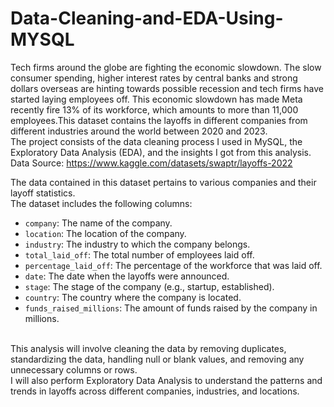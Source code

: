 # Data-Cleaning-and-EDA-Using-MYSQL
Tech firms around the globe are fighting the economic slowdown. The slow consumer spending, higher interest rates by central banks and strong dollars overseas are hinting towards possible recession and tech firms have started laying employees off. This economic slowdown has made Meta recently fire 13% of its workforce, which amounts to more than 11,000 employees.This dataset contains the layoffs in different companies from different industries around the world between 2020 and 2023. <br>
The project consists of the data cleaning process I used in MySQL, the Exploratory Data Analysis (EDA), and the insights I got from this analysis.
<br>Data Source: https://www.kaggle.com/datasets/swaptr/layoffs-2022 

The data contained in this dataset pertains to various companies and their layoff statistics. <br>The dataset includes the following columns: <br> 
- `company`: The name of the company. <br> 
- `location`: The location of the company. <br> 
- `industry`: The industry to which the company belongs. <br> 
- `total_laid_off`: The total number of employees laid off. <br> 
- `percentage_laid_off`: The percentage of the workforce that was laid off. <br> 
- `date`: The date when the layoffs were announced. <br> 
- `stage`: The stage of the company (e.g., startup, established). <br> 
- `country`: The country where the company is located. <br> 
- `funds_raised_millions`: The amount of funds raised by the company in millions.

<br>This analysis will involve cleaning the data by removing duplicates, standardizing the data, handling null or blank values, and removing any unnecessary columns or rows.
<br>I will also perform Exploratory Data Analysis to understand the patterns and trends in layoffs across different companies, industries, and locations. 
